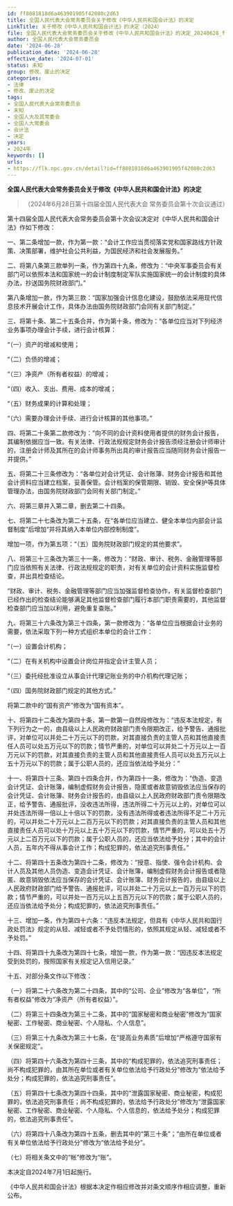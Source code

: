 ```yaml
---
id: ff8081818d6a463901905f42080c2d63
title: 全国人民代表大会常务委员会关于修改《中华人民共和国会计法》的决定
LinkTitle: 关于修改《中华人民共和国会计法》的决定（2024）
file: 全国人民代表大会常务委员会关于修改《中华人民共和国会计法》的决定_20240628_ff8081818d6a463901905f42080c2d63.docx
author: 全国人民代表大会常务委员会
date: '2024-06-28'
publication_date: '2024-06-28'
effective_date: '2024-07-01'
status: 未知
group: 修改、废止的决定
categories:
- 法律
- 修改、废止的决定
tags:
- 全国人民代表大会常务委员会
- 未知
- 全国人大及其常委会
- 全国人大常委会
- 会计法
- 决定
years:
- 2024年
keywords: []
urls:
- https://flk.npc.gov.cn/detail?id=ff8081818d6a463901905f42080c2d63
---
```


**全国人民代表大会常务委员会关于修改《中华人民共和国会计法》的决定**

> （2024年6月28日第十四届全国人民代表大会
> 常务委员会第十次会议通过）

第十四届全国人民代表大会常务委员会第十次会议决定对《中华人民共和国会计法》作如下修改：

一、第二条增加一款，作为第一款：“会计工作应当贯彻落实党和国家路线方针政策、决策部署，维护社会公共利益，为国民经济和社会发展服务。”

二、将第八条第三款单列一条，作为第四十九条，修改为：“中央军事委员会有关部门可以依照本法和国家统一的会计制度制定军队实施国家统一的会计制度的具体办法，抄送国务院财政部门。”

第八条增加一款，作为第三款：“国家加强会计信息化建设，鼓励依法采用现代信息技术开展会计工作，具体办法由国务院财政部门会同有关部门制定。”

三、将第十条、第二十五条合并，作为第十条，修改为：“各单位应当对下列经济业务事项办理会计手续，进行会计核算：

“（一）资产的增减和使用；

“（二）负债的增减；

“（三）净资产（所有者权益）的增减；

“（四）收入、支出、费用、成本的增减；

“（五）财务成果的计算和处理；

“（六）需要办理会计手续、进行会计核算的其他事项。”

四、将第二十条第二款修改为：“向不同的会计资料使用者提供的财务会计报告，其编制依据应当一致。有关法律、行政法规规定财务会计报告须经注册会计师审计的，注册会计师及其所在的会计师事务所出具的审计报告应当随同财务会计报告一并提供。”

五、将第二十三条修改为：“各单位对会计凭证、会计账簿、财务会计报告和其他会计资料应当建立档案，妥善保管。会计档案的保管期限、销毁、安全保护等具体管理办法，由国务院财政部门会同有关部门制定。”

六、将第三章并入第二章，删去第二十四条。

七、将第二十七条改为第二十五条，在“各单位应当建立、健全本单位内部会计监督制度”后增加“并将其纳入本单位内部控制制度”。

增加一项，作为第五项：“（五）国务院财政部门规定的其他要求”。

八、将第三十三条改为第三十一条，修改为：“财政、审计、税务、金融管理等部门应当依照有关法律、行政法规规定的职责，对有关单位的会计资料实施监督检查，并出具检查结论。

“财政、审计、税务、金融管理等部门应当加强监督检查协作，有关监督检查部门已经作出的检查结论能够满足其他监督检查部门履行本部门职责需要的，其他监督检查部门应当加以利用，避免重复查账。”

九、将第三十六条改为第三十四条，第一款修改为：“各单位应当根据会计业务的需要，依法采取下列一种方式组织本单位的会计工作：

“（一）设置会计机构；

“（二）在有关机构中设置会计岗位并指定会计主管人员；

“（三）委托经批准设立从事会计代理记账业务的中介机构代理记账；

“（四）国务院财政部门规定的其他方式。”

将第二款中的“国有资产”修改为“国有资本”。

十、将第四十二条改为第四十条，第一款第一自然段修改为：“违反本法规定，有下列行为之一的，由县级以上人民政府财政部门责令限期改正，给予警告、通报批评，对单位可以并处二十万元以下的罚款，对其直接负责的主管人员和其他直接责任人员可以处五万元以下的罚款；情节严重的，对单位可以并处二十万元以上一百万元以下的罚款，对其直接负责的主管人员和其他直接责任人员可以处五万元以上五十万元以下的罚款；属于公职人员的，还应当依法给予处分：”

十一、将第四十三条、第四十四条合并，作为第四十一条，修改为：“伪造、变造会计凭证、会计账簿，编制虚假财务会计报告，隐匿或者故意销毁依法应当保存的会计凭证、会计账簿、财务会计报告的，由县级以上人民政府财政部门责令限期改正，给予警告、通报批评，没收违法所得，违法所得二十万元以上的，对单位可以并处违法所得一倍以上十倍以下的罚款，没有违法所得或者违法所得不足二十万元的，可以并处二十万元以上二百万元以下的罚款；对其直接负责的主管人员和其他直接责任人员可以处十万元以上五十万元以下的罚款，情节严重的，可以处五十万元以上二百万元以下的罚款；属于公职人员的，还应当依法给予处分；其中的会计人员，五年内不得从事会计工作；构成犯罪的，依法追究刑事责任。”

十二、将第四十五条改为第四十二条，修改为：“授意、指使、强令会计机构、会计人员及其他人员伪造、变造会计凭证、会计账簿，编制虚假财务会计报告或者隐匿、故意销毁依法应当保存的会计凭证、会计账簿、财务会计报告的，由县级以上人民政府财政部门给予警告、通报批评，可以并处二十万元以上一百万元以下的罚款；情节严重的，可以并处一百万元以上五百万元以下的罚款；属于公职人员的，还应当依法给予处分；构成犯罪的，依法追究刑事责任。”

十三、增加一条，作为第四十六条：“违反本法规定，但具有《中华人民共和国行政处罚法》规定的从轻、减轻或者不予处罚情形的，依照其规定从轻、减轻或者不予处罚。”

十四、将第四十九条改为第四十七条，增加一款，作为第一款：“因违反本法规定受到处罚的，按照国家有关规定记入信用记录。”

十五、对部分条文作以下修改：

（一）将第二十六条改为第二十四条，其中的“公司、企业”修改为“各单位”，“所有者权益”修改为“净资产（所有者权益）”。

（二）将第三十四条改为第三十二条，其中的“国家秘密和商业秘密”修改为“国家秘密、工作秘密、商业秘密、个人隐私、个人信息”。

（三）将第三十九条改为第三十七条，在“提高业务素质”后增加“严格遵守国家有关保密规定”。

（四）将第四十六条改为第四十三条，其中的“构成犯罪的，依法追究刑事责任；尚不构成犯罪的，由其所在单位或者有关单位依法给予行政处分”修改为“依法给予处分；构成犯罪的，依法追究刑事责任”。

（五）将第四十七条改为第四十四条，其中的“泄露国家秘密、商业秘密，构成犯罪的，依法追究刑事责任；尚不构成犯罪的，依法给予行政处分”修改为“泄露国家秘密、工作秘密、商业秘密、个人隐私、个人信息的，依法给予处分；构成犯罪的，依法追究刑事责任”。

（六）将第四十八条改为第四十五条，删去其中的“第三十条”；“由所在单位或者有关单位依法给予行政处分”修改为“依法给予处分”。

（七）将相关条文中的“帐”修改为“账”。

本决定自2024年7月1日起施行。

《中华人民共和国会计法》根据本决定作相应修改并对条文顺序作相应调整，重新公布。
